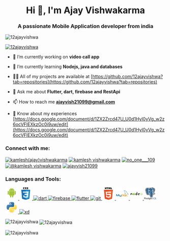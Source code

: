 <h1 align="center">Hi 👋, I'm Ajay Vishwakarma</h1>
<h3 align="center">A passionate Mobile Application developer from india</h3>

<p align="left"> <img src="https://komarev.com/ghpvc/?username=12ajayvishwa&label=Profile%20views&color=0e75b6&style=flat" alt="12ajayvishwa" /> </p>

<p align="left"> <a href="https://github.com/ryo-ma/github-profile-trophy"><img src="https://github-profile-trophy.vercel.app/?username=12ajayvishwa" alt="12ajayvishwa" /></a> </p>

- 🔭 I’m currently working on **video call app**

- 🌱 I’m currently learning **Nodejs, java and databases**

- 👨‍💻 All of my projects are available at [https://github.com/12ajayvishwa?tab=repositories](https://github.com/12ajayvishwa?tab=repositories)

- 💬 Ask me about **Flutter, dart, firebase and RestApi**

- 📫 How to reach me **ajayvish21099@gmail.com**

- 📄 Know about my experiences [https://docs.google.com/document/d/1ZX2Zrcd47U_U0d1Hyl0yVg_w2z6ocVFIEXkzOc0i9uw/edit](https://docs.google.com/document/d/1ZX2Zrcd47U_U0d1Hyl0yVg_w2z6ocVFIEXkzOc0i9uw/edit)

<h3 align="left">Connect with me:</h3>
<p align="left">
<a href="https://linkedin.com/in/kamlesh(ajay)vishwakarma" target="blank"><img align="center" src="https://raw.githubusercontent.com/rahuldkjain/github-profile-readme-generator/master/src/images/icons/Social/linked-in-alt.svg" alt="kamlesh(ajay)vishwakarma" height="30" width="40" /></a>
<a href="https://stackoverflow.com/users/kamlesh vishwakarma" target="blank"><img align="center" src="https://raw.githubusercontent.com/rahuldkjain/github-profile-readme-generator/master/src/images/icons/Social/stack-overflow.svg" alt="kamlesh vishwakarma" height="30" width="40" /></a>
<a href="https://instagram.com/no_one___109" target="blank"><img align="center" src="https://raw.githubusercontent.com/rahuldkjain/github-profile-readme-generator/master/src/images/icons/Social/instagram.svg" alt="no_one___109" height="30" width="40" /></a>
<a href="https://medium.com/@kamlesh vishwakarma" target="blank"><img align="center" src="https://raw.githubusercontent.com/rahuldkjain/github-profile-readme-generator/master/src/images/icons/Social/medium.svg" alt="@kamlesh vishwakarma" height="30" width="40" /></a>
<a href="https://www.hackerrank.com/ajayvish21099" target="blank"><img align="center" src="https://raw.githubusercontent.com/rahuldkjain/github-profile-readme-generator/master/src/images/icons/Social/hackerrank.svg" alt="ajayvish21099" height="30" width="40" /></a>
</p>

<h3 align="left">Languages and Tools:</h3>
<p align="left"> <a href="https://developer.android.com" target="_blank" rel="noreferrer"> <img src="https://raw.githubusercontent.com/devicons/devicon/master/icons/android/android-original-wordmark.svg" alt="android" width="40" height="40"/> </a> <a href="https://www.w3schools.com/css/" target="_blank" rel="noreferrer"> <img src="https://raw.githubusercontent.com/devicons/devicon/master/icons/css3/css3-original-wordmark.svg" alt="css3" width="40" height="40"/> </a> <a href="https://dart.dev" target="_blank" rel="noreferrer"> <img src="https://www.vectorlogo.zone/logos/dartlang/dartlang-icon.svg" alt="dart" width="40" height="40"/> </a> <a href="https://firebase.google.com/" target="_blank" rel="noreferrer"> <img src="https://www.vectorlogo.zone/logos/firebase/firebase-icon.svg" alt="firebase" width="40" height="40"/> </a> <a href="https://flutter.dev" target="_blank" rel="noreferrer"> <img src="https://www.vectorlogo.zone/logos/flutterio/flutterio-icon.svg" alt="flutter" width="40" height="40"/> </a> <a href="https://git-scm.com/" target="_blank" rel="noreferrer"> <img src="https://www.vectorlogo.zone/logos/git-scm/git-scm-icon.svg" alt="git" width="40" height="40"/> </a> <a href="https://www.w3.org/html/" target="_blank" rel="noreferrer"> <img src="https://raw.githubusercontent.com/devicons/devicon/master/icons/html5/html5-original-wordmark.svg" alt="html5" width="40" height="40"/> </a> <a href="https://www.mysql.com/" target="_blank" rel="noreferrer"> <img src="https://raw.githubusercontent.com/devicons/devicon/master/icons/mysql/mysql-original-wordmark.svg" alt="mysql" width="40" height="40"/> </a> <a href="https://nodejs.org" target="_blank" rel="noreferrer"> <img src="https://raw.githubusercontent.com/devicons/devicon/master/icons/nodejs/nodejs-original-wordmark.svg" alt="nodejs" width="40" height="40"/> </a> <a href="https://www.postgresql.org" target="_blank" rel="noreferrer"> <img src="https://raw.githubusercontent.com/devicons/devicon/master/icons/postgresql/postgresql-original-wordmark.svg" alt="postgresql" width="40" height="40"/> </a> <a href="https://www.python.org" target="_blank" rel="noreferrer"> <img src="https://raw.githubusercontent.com/devicons/devicon/master/icons/python/python-original.svg" alt="python" width="40" height="40"/> </a> <a href="https://www.adobe.com/products/xd.html" target="_blank" rel="noreferrer"> <img src="https://cdn.worldvectorlogo.com/logos/adobe-xd.svg" alt="xd" width="40" height="40"/> </a> </p>

<p><img align="left" src="https://github-readme-stats.vercel.app/api/top-langs?username=12ajayvishwa&show_icons=true&locale=en&layout=compact" alt="12ajayvishwa" /></p>

<p>&nbsp;<img align="center" src="https://github-readme-stats.vercel.app/api?username=12ajayvishwa&show_icons=true&locale=en" alt="12ajayvishwa" /></p>

<p><img align="center" src="https://github-readme-streak-stats.herokuapp.com/?user=12ajayvishwa&" alt="12ajayvishwa" /></p>
